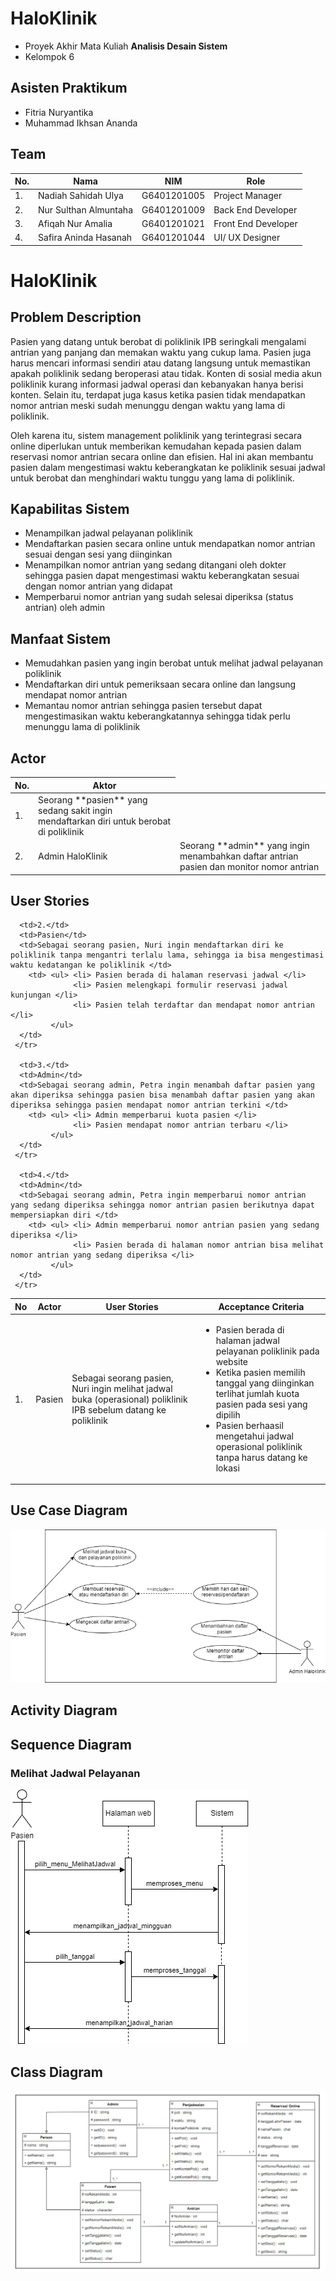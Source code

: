 # HaloKlinik

- Proyek Akhir Mata Kuliah **Analisis Desain Sistem**
- Kelompok 6

## Asisten Praktikum
- Fitria Nuryantika
- Muhammad Ikhsan Ananda

## Team
<table>
  <thead>
      <th>No.</th>
      <th>Nama</th>
      <th>NIM</th>
      <th>Role</th>
  </thead>
  
  <tbody>
    <tr>
      <td>1.</td>
      <td>Nadiah Sahidah Ulya</td>
      <td>G6401201005</td>
      <td>Project Manager</td>
     </tr> 
    <tr>
      <td>2.</td>
      <td>Nur Sulthan Almuntaha</td>
      <td>G6401201009</td>
      <td>Back End Developer</td>
    </tr> 
    <tr>
      <td>3.</td>
      <td>Afiqah Nur Amalia</td>
      <td>G6401201021</td>
      <td>Front End Developer</td>
    </tr>
    <tr>
      <td>4.</td>
      <td>Safira Aninda Hasanah</td>
      <td>G6401201044</td>
      <td>UI/ UX Designer</td>
    </tr>
    </tbody>
</table> 

# HaloKlinik

## Problem Description

Pasien yang datang untuk berobat di poliklinik IPB seringkali mengalami antrian yang panjang dan memakan waktu yang cukup lama. Pasien juga harus mencari informasi sendiri atau datang langsung untuk memastikan apakah poliklinik sedang beroperasi atau tidak. Konten di sosial media akun poliklinik kurang informasi jadwal operasi dan kebanyakan hanya berisi konten. Selain itu, terdapat juga kasus ketika pasien tidak mendapatkan nomor antrian meski sudah menunggu dengan waktu yang lama di poliklinik. 

Oleh karena itu, sistem management poliklinik yang terintegrasi secara online diperlukan untuk memberikan kemudahan kepada pasien dalam reservasi nomor antrian secara online dan efisien. Hal ini akan membantu pasien dalam mengestimasi waktu keberangkatan ke poliklinik sesuai jadwal untuk berobat dan menghindari waktu tunggu yang lama di poliklinik.

## Kapabilitas Sistem

- Menampilkan jadwal pelayanan poliklinik
- Mendaftarkan pasien secara online untuk mendapatkan nomor antrian sesuai dengan sesi yang diinginkan
- Menampilkan nomor antrian yang sedang ditangani oleh dokter sehingga pasien dapat mengestimasi waktu keberangkatan sesuai dengan nomor antrian yang didapat
- Memperbarui nomor antrian yang sudah selesai diperiksa (status antrian) oleh admin

## Manfaat Sistem

- Memudahkan pasien yang ingin berobat untuk melihat jadwal pelayanan poliklinik
- Mendaftarkan diri untuk pemeriksaan secara online dan langsung mendapat nomor antrian
- Memantau nomor antrian sehingga pasien tersebut dapat mengestimasikan waktu keberangkatannya sehingga tidak perlu menunggu lama di poliklinik

## Actor
<table>
  <thead>
      <th>No.</th>
      <th>Aktor</th>
  </thead>
  
  <tbody>
    <tr>
      <td>1.</td>
      <td>Seorang **pasien** yang sedang sakit ingin mendaftarkan diri untuk berobat di poliklinik</td>
     </tr> 
    <tr>
      <td>2.</td>
      <td>Admin HaloKlinik</td>
      <td>Seorang **admin** yang ingin menambahkan daftar antrian pasien dan monitor nomor antrian</td>
    </tr> 
    </tbody>
</table> 

## User Stories
<table>
  <thead>
      <th>No</th>
      <th>Actor</th>
      <th>User Stories</th>
      <th>Acceptance Criteria</th>
  </thead>
   <tbody>
    <tr>
      <td>1.</td>
      <td>Pasien</td>
      <td>Sebagai seorang pasien, Nuri ingin melihat jadwal buka (operasional) poliklinik IPB sebelum datang ke poliklinik</td>
      <td> <ul> <li> Pasien berada di halaman jadwal pelayanan poliklinik pada website </li>
                <li> Ketika pasien memilih tanggal yang diinginkan terlihat jumlah kuota pasien pada sesi yang dipilih </li>
                <li> Pasien berhaasil mengetahui jadwal operasional poliklinik tanpa harus datang ke lokasi </li>
           </ul>
      </td>
     </tr>
      <tr>
      
      <td>2.</td>
      <td>Pasien</td>
      <td>Sebagai seorang pasien, Nuri ingin mendaftarkan diri ke poliklinik tanpa mengantri terlalu lama, sehingga ia bisa mengestimasi waktu kedatangan ke poliklinik </td>
        <td> <ul> <li> Pasien berada di halaman reservasi jadwal </li>
                  <li> Pasien melengkapi formulir reservasi jadwal kunjungan </li>
                  <li> Pasien telah terdaftar dan mendapat nomor antrian </li>
             </ul>
      </td>
     </tr>
     
      <td>3.</td>
      <td>Admin</td>
      <td>Sebagai seorang admin, Petra ingin menambah daftar pasien yang akan diperiksa sehingga pasien bisa menambah daftar pasien yang akan diperiksa sehingga pasien mendapat nomor antrian terkini </td>
        <td> <ul> <li> Admin memperbarui kuota pasien </li>
                  <li> Pasien mendapat nomor antrian terbaru </li>
             </ul>
      </td>
     </tr>
   
      <td>4.</td>
      <td>Admin</td>
      <td>Sebagai seorang admin, Petra ingin memperbarui nomor antrian yang sedang diperiksa sehingga nomor antrian pasien berikutnya dapat mempersiapkan diri </td>
        <td> <ul> <li> Admin memperbarui nomor antrian pasien yang sedang diperiksa </li>
                  <li> Pasien berada di halaman nomor antrian bisa melihat nomor antrian yang sedang diperiksa </li>      
             </ul>
      </td>
     </tr>
   </tbody>
</table>

## Use Case Diagram
![Use Case Diagram - Haloklinik](https://github.com/noerthn1/ADS-KEL-5/blob/main/system%20analyst/Use%20Case%20-%20Haloklinik.png)

## Activity Diagram

## Sequence Diagram
### Melihat Jadwal Pelayanan
![Sequence Diagram - Haloklinik (jadwal)](https://github.com/noerthn1/ADS-KEL-5/blob/main/system%20analyst/Sequence%20Diagram%20-%20Haloklinik%20(jadwal).png)

## Class Diagram
![Class Diagram - Haloklinik](https://github.com/noerthn1/ADS-KEL-5/blob/main/system%20analyst/Class%20Diagram%20-%20Haloklinik.jpg)



